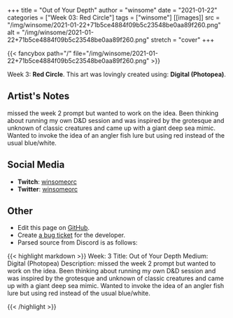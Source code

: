 +++
title =       "Out of Your Depth"
author =      "winsome"
date =        "2021-01-22"
categories =  ["Week 03: Red Circle"]
tags =        ["winsome"]
[[images]]
                      src = "/img/winsome/2021-01-22+71b5ce4884f09b5c23548be0aa89f260.png"
                      alt = "/img/winsome/2021-01-22+71b5ce4884f09b5c23548be0aa89f260.png"
                      stretch = "cover"
+++


{{< fancybox path="/" file="/img/winsome/2021-01-22+71b5ce4884f09b5c23548be0aa89f260.png" >}}


Week 3: **Red Circle**. This art was lovingly created using: **Digital (Photopea)**.

## Artist's Notes

missed the week 2 prompt but wanted to work on the idea. Been thinking about running my own D&D session and was inspired by the grotesque and unknown of classic creatures and came up with a giant deep sea mimic. Wanted to invoke the idea of an angler fish lure but using red instead of the usual blue/white.

## Social Media

- **Twitch**: [winsomeorc]()
- **Twitter**: [winsomeorc]()


## Other

- Edit this page on [GitHub](https://github.com/teaminkling/web-refresh/edit/main/blog/content/blog/winsome-week-3-a45d.md).
- Create [a bug ticket](https://github.com/teaminkling/web-refresh/issues/new?assignees=&labels=bug&template=problem-report.md&title=) for the developer.
- Parsed source from Discord is as follows:

{{< highlight markdown >}}
Week: 3
Title: Out of Your Depth
Medium: Digital (Photopea)
Description: missed the week 2 prompt but wanted to work on the idea. Been thinking about running my own D&D session and was inspired by the grotesque and unknown of classic creatures and came up with a giant deep sea mimic. Wanted to invoke the idea of an angler fish lure but using red instead of the usual blue/white.


{{< /highlight >}}